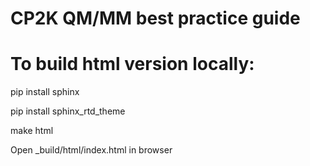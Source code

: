 # CP2K QM/MM best practice guide

To build html version locally:
==============================
pip install sphinx

pip install sphinx_rtd_theme

make html

Open _build/html/index.html in browser

